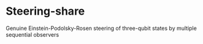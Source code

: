 # Steering-share
Genuine Einstein-Podolsky-Rosen steering of three-qubit states by multiple sequential observers
